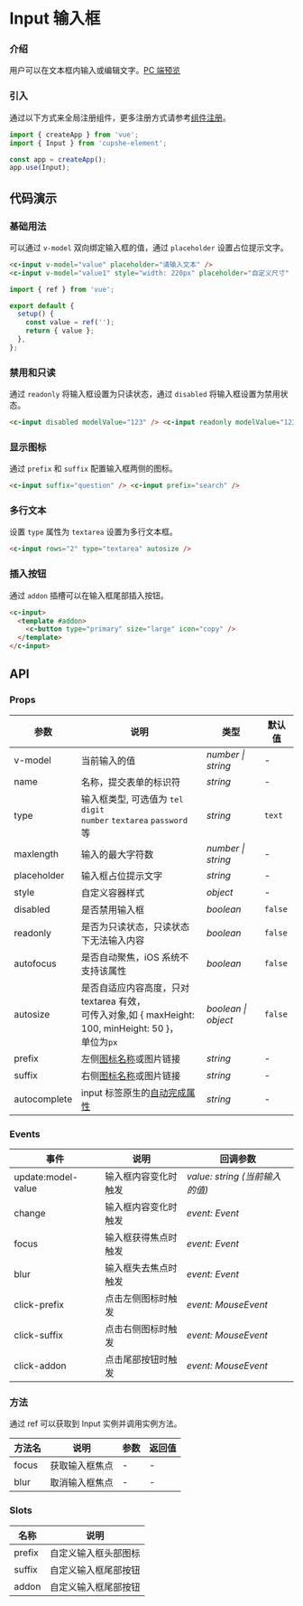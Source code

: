 # Input 输入框

### 介绍

用户可以在文本框内输入或编辑文字。[PC 端预览](/mobile.html#/input)

### 引入

通过以下方式来全局注册组件，更多注册方式请参考[组件注册](#/zh-CN/advanced-usage#zu-jian-zhu-ce)。

```js
import { createApp } from 'vue';
import { Input } from 'cupshe-element';

const app = createApp();
app.use(Input);
```

## 代码演示

### 基础用法

可以通过 `v-model` 双向绑定输入框的值，通过 `placeholder` 设置占位提示文字。

```html
<c-input v-model="value" placeholder="请输入文本" />
<c-input v-model="value1" style="width: 220px" placeholder="自定义尺寸" />
```

```js
import { ref } from 'vue';

export default {
  setup() {
    const value = ref('');
    return { value };
  },
};
```

### 禁用和只读

通过 `readonly` 将输入框设置为只读状态，通过 `disabled` 将输入框设置为禁用状态。

```html
<c-input disabled modelValue="123" /> <c-input readonly modelValue="123" />
```

### 显示图标

通过 `prefix` 和 `suffix` 配置输入框两侧的图标。

```html
<c-input suffix="question" /> <c-input prefix="search" />
```

### 多行文本

设置 `type` 属性为 `textarea` 设置为多行文本框。

```html
<c-input rows="2" type="textarea" autosize />
```

### 插入按钮

通过 `addon` 插槽可以在输入框尾部插入按钮。

```html
<c-input>
  <template #addon>
    <c-button type="primary" size="large" icon="copy" />
  </template>
</c-input>
```

## API

### Props

| 参数         | 说明                                                                                                        | 类型                | 默认值  |
| ------------ | ----------------------------------------------------------------------------------------------------------- | ------------------- | ------- |
| v-model      | 当前输入的值                                                                                                | _number \| string_  | -       |
| name         | 名称，提交表单的标识符                                                                                      | _string_            | -       |
| type         | 输入框类型, 可选值为 `tel` `digit`<br>`number` `textarea` `password` 等                                     | _string_            | `text`  |
| maxlength    | 输入的最大字符数                                                                                            | _number \| string_  | -       |
| placeholder  | 输入框占位提示文字                                                                                          | _string_            | -       |
| style        | 自定义容器样式                                                                                              | _object_            | -       |
| disabled     | 是否禁用输入框                                                                                              | _boolean_           | `false` |
| readonly     | 是否为只读状态，只读状态下无法输入内容                                                                      | _boolean_           | `false` |
| autofocus    | 是否自动聚焦，iOS 系统不支持该属性                                                                          | _boolean_           | `false` |
| autosize     | 是否自适应内容高度，只对 textarea 有效，<br>可传入对象,如 { maxHeight: 100, minHeight: 50 }，<br>单位为`px` | _boolean \| object_ | `false` |
| prefix       | 左侧[图标名称](#/icon)或图片链接                                                                            | _string_            | -       |
| suffix       | 右侧[图标名称](#/icon)或图片链接                                                                            | _string_            | -       |
| autocomplete | input 标签原生的[自动完成属性](https://developer.mozilla.org/en-US/docs/Web/HTML/Attributes/autocomplete)   | _string_            | -       |

### Events

| 事件               | 说明                 | 回调参数                       |
| ------------------ | -------------------- | ------------------------------ |
| update:model-value | 输入框内容变化时触发 | _value: string (当前输入的值)_ |
| change             | 输入框内容变化时触发 | _event: Event_                 |
| focus              | 输入框获得焦点时触发 | _event: Event_                 |
| blur               | 输入框失去焦点时触发 | _event: Event_                 |
| click-prefix       | 点击左侧图标时触发   | _event: MouseEvent_            |
| click-suffix       | 点击右侧图标时触发   | _event: MouseEvent_            |
| click-addon        | 点击尾部按钮时触发   | _event: MouseEvent_            |

### 方法

通过 ref 可以获取到 Input 实例并调用实例方法。

| 方法名 | 说明           | 参数 | 返回值 |
| ------ | -------------- | ---- | ------ |
| focus  | 获取输入框焦点 | -    | -      |
| blur   | 取消输入框焦点 | -    | -      |

### Slots

| 名称   | 说明                 |
| ------ | -------------------- |
| prefix | 自定义输入框头部图标 |
| suffix | 自定义输入框尾部按钮 |
| addon  | 自定义输入框尾部按钮 |
